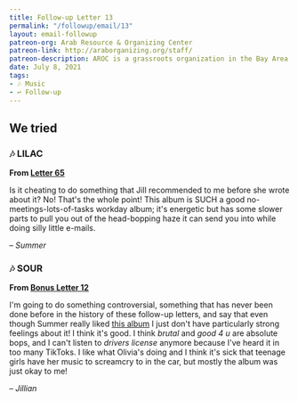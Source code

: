 ```yaml
---
title: Follow-up Letter 13
permalink: "/followup/email/13"
layout: email-followup
patreon-org: Arab Resource & Organizing Center
patreon-link: http://araborganizing.org/staff/
patreon-description: AROC is a grassroots organization in the Bay Area working to empower and organize the Arab community towards justice.
date: July 8, 2021
tags:
- 🎶 Music
- ↩️ Follow-up
---
```


## We tried

### 🎶 LILAC

**From [Letter 65](https://letterstosummer.com/65/)**

Is it cheating to do something that Jill recommended to me before she wrote about it? No! That's the whole point! This album is SUCH a good no-meetings-lots-of-tasks workday album; it's energetic but has some slower parts to pull you out of the head-bopping haze it can send you into while doing silly little e-mails. 

– *Summer*

### 🎶 SOUR

**From [Bonus Letter 12](https://letterstosummer.com/bonus/email/12)**

I'm going to do something controversial, something that has never been done before in the history of these follow-up letters, and say that even though Summer really liked [this album](https://open.spotify.com/album/6s84u2TUpR3wdUv4NgKA2j) I just don't have particularly strong feelings about it! I think it's good. I think *brutal* and *good 4 u* are absolute bops, and I can't listen to *drivers license* anymore because I've heard it in too many TikToks. I like what Olivia's doing and I think it's sick that teenage girls have her music to screamcry to in the car, but mostly the album was just okay to me!

– *Jillian*